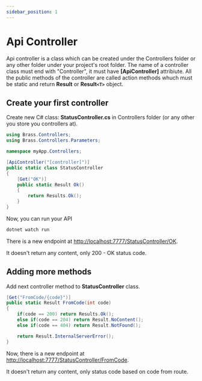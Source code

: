 ```yaml
---
sidebar_position: 1
---
```


# Api Controller

Api controller is a class which can be created under the Controllers folder or any other folder under your project's root folder. The name of a controller class must end with "Controller", it must have **[ApiController]** attribiute. All the public methods of the controller are called action methods whuch must be static and return **Result** or **Result`<T>`** object.

## Create your first controller

Create new C# class: **StatusController.cs** in Controllers folder (or any other you store you controllers at).

```cs title="Controllers/StatusController.cs"
using Brass.Controllers;
using Brass.Controllers.Parameters;

namespace myApp.Controllers;

[ApiController("[controller]")]
public static class StatusController
{
    [Get("OK")]
    public static Result Ok()
    {
        return Results.Ok();
    }
}
```

Now, you can run your API
```bash
dotnet watch run
```

There is a new endpoint at [http://localhost:7777/StatusController/OK](http://localhost:7777/StatusController/OK).

It doesn't return any content, only 200 - OK status code.

## Adding more methods

Add next controller method to **StatusController** class.

```cs
[Get("FromCode/{code}")]
public static Result FromCode(int code)
{
    if(code == 200) return Results.Ok();
    else if(code == 204) return Result.NoContent();
    else if(code == 404) return Result.NotFound();

    return Result.InternalServerError();
}
```

Now, there is a new endpoint at [http://localhost:7777/StatusController/FromCode](http://localhost:7777/StatusController/FromCode).

It doesn't return any content, only status code based on code from route.